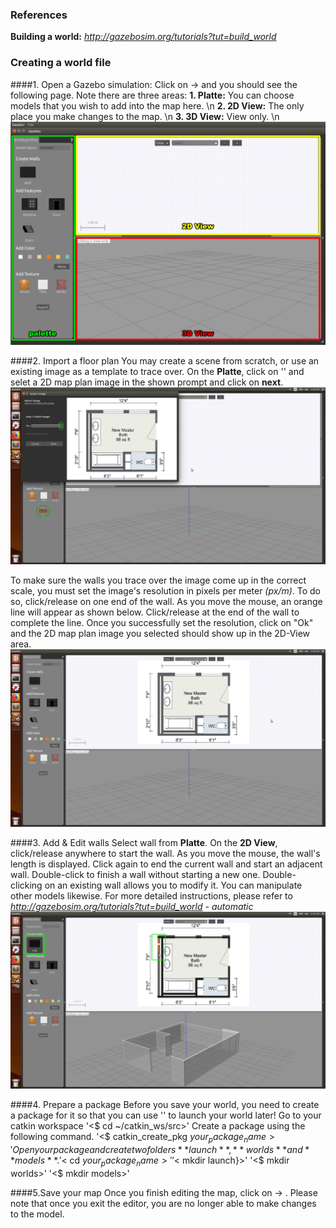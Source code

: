 ### References
**Building a world:** _*http://gazebosim.org/tutorials?tut=build_world*_ 

### Creating a world file
####1. Open a Gazebo simulation:
Click on <Edit> -> <Building Editor> and you should see the following page. Note there are three areas:
	**1. Platte:** You can choose models that you wish to add into the map here. \n
	**2. 2D View:** The only place you make changes to the map. \n
	**3. 3D View:** View only. \n
![p1](/images/p1.png)

####2. Import a floor plan
You may create a scene from scratch, or use an existing image as a template to trace over. On the **Platte**, click on '<import>' and selet a 2D map plan image in the shown prompt and click on **next**.
![p2](/images/p2.png)

To make sure the walls you trace over the image come up in the correct scale, you must set the image's resolution in pixels per meter _(px/m)_. To do so, click/release on one end of the wall. As you move the mouse, an orange line will appear as shown below. Click/release at the end of the wall to complete the line. Once you successfully set the resolution, click on "Ok" and the 2D map plan image you selected should show up in the 2D-View area.
![p3](/images/p3.png)

####3. Add & Edit walls
Select wall from **Platte**. On the **2D View**, click/release anywhere to start the wall. As you move the mouse, the wall's length is displayed. Click again to end the current wall and start an adjacent wall. Double-click to finish a wall without starting a new one. Double-clicking on an existing wall allows you to modify it. You can manipulate other models likewise. For more detailed instructions, please refer to _*http://gazebosim.org/tutorials?tut=build_world - automatic*_
![p4](/images/p4.png)

####4. Prepare a package
Before you save your world, you need to create a package for it so that you can use '<roslaunch>' to launch your world later!
Go to your catkin workspace
'<$ cd ~/catkin_ws/src>'
Create a package using the following command.
'<$ catkin_create_pkg ${your_package_name}>'
Open your package and create two folders **launch**, **worlds** and **models**.
'<$ cd ${your_package_name}>'
'<$ mkdir launch}>'
'<$ mkdir worlds>'
'<$ mkdir models>'

####5.Save your map
Once you finish editing the map, click on <file> -> <Exit Building Editor>. Please note that once you exit the editor, you are no longer able to make changes to the model.